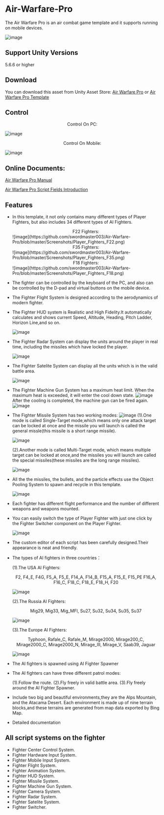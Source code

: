 # Air-Warfare-Pro

The Air Warfare Pro is an air combat game template and it supports running on mobile devices.

![image](https://github.com/swordmaster003/Air-Warfare-Pro/blob/master/Screenshots/Cover.png)

## Support Unity Versions

5.6.6 or higher

## Download

You can download this asset from Unity Asset Store:
[Air Warfare Pro](https://assetstore.unity.com/packages/templates/systems/air-warfare-pro-159371)
or [Air Warfare Pro Template](https://assetstore.unity.com/packages/templates/systems/air-warfare-pro-template-153887)

## Control

<center>Control On PC:</center>

![image](https://github.com/swordmaster003/Air-Warfare-Pro/blob/master/Screenshots/ControlOnPC.png)

<center>Control On Mobile:</center>

![image](https://github.com/swordmaster003/Air-Warfare-Pro/blob/master/Screenshots/ControlOnMobile.png)

## Online Documents:

[Air Warfare Pro Manual](https://www.swordmaster.info/documents/unity-assets-documents/air-warfare-pro-manual-document/)

[Air Warfare Pro Script Fields Introduction](https://www.swordmaster.info/documents/unity-assets-documents/air-warfare-pro-script-fields-introduction/)

## Features

- In this template, it not only contains many different types of Player Fighters, but also includes 34 different types of AI Fighters.

  <center>F22 Fighters:</center>
  ![image](https://github.com/swordmaster003/Air-Warfare-Pro/blob/master/Screenshots/Player_Fighters_F22.png)
  
  <center>F35 Fighters:</center>
  ![image](https://github.com/swordmaster003/Air-Warfare-Pro/blob/master/Screenshots/Player_Fighters_F35.png)
  
  <center>F18 Fighters:</center>
  ![image](https://github.com/swordmaster003/Air-Warfare-Pro/blob/master/Screenshots/Player_Fighters_F18.png)
  
- The fighter can be controlled by the keyboard of the PC, and also can be controlled by the D-pad and virtual buttons on the mobile device.

- The Fighter Flight System is designed according to the aerodynamics of modern fighter.

- The Fighter HUD system is Realistic and High Fidelity.It automatically calculates and shows current Speed, Altitude, Heading, Pitch Ladder, Horizon Line,and so on.

  ![image](https://github.com/swordmaster003/Air-Warfare-Pro/blob/master/Screenshots/HUD.png)

- The Fighter Radar System can display the units around the player in real time, including the missiles which have locked the player.

  ![image](https://github.com/swordmaster003/Air-Warfare-Pro/blob/master/Screenshots/RadarMap.png)
  
- The Fighter Satelite System can display all the units which is in the valid battle area.

  ![image](https://github.com/swordmaster003/Air-Warfare-Pro/blob/master/Screenshots/SateliteMap.png)
  
- The Fighter Machine Gun System has a maximum heat limit. When the maximum heat is exceeded, it will enter the cool down state. 
  ![image](https://github.com/swordmaster003/Air-Warfare-Pro/blob/master/Screenshots/MachineGun2.png)
  After the cooling is completed, the machine gun can be fired again.
  ![image](https://github.com/swordmaster003/Air-Warfare-Pro/blob/master/Screenshots/MachineGun1.png)
- The Fighter Missile System has two working modes:
  ![image](https://github.com/swordmaster003/Air-Warfare-Pro/blob/master/Screenshots/MissileLocked.png)
  (1).One mode is called Single-Target mode,which means only one attack target can be locked at once and the missile you will launch is called the general missle(this missile is a short range missile). 

  ![image](https://github.com/swordmaster003/Air-Warfare-Pro/blob/master/Screenshots/AimSingle.png)

  (2).Another mode is called Multi-Target mode, which means multiple target can be locked at once,and the missiles you will launch are called the special missiles(these missiles are the long range missiles).

  ![image](https://github.com/swordmaster003/Air-Warfare-Pro/blob/master/Screenshots/AimMulti.png)

- All the the missiles, the bullets, and the particle effects use the Object Pooling System to spawn and recycle in this template.

  ![image](https://github.com/swordmaster003/Air-Warfare-Pro/blob/master/Screenshots/ObjectPool.png)

- Each fighter has different flight performance and the number of different weapons and weapons mounted.

- You can easily switch the type of Player Fighter with just one click by the Fighter Switcher component on the Player Fighter. 

  ![image](https://github.com/swordmaster003/Air-Warfare-Pro/blob/master/Screenshots/SwitchFighter.png)

- The custom editor of each script has been carefully designed.Their appearance is neat and friendly.

- The types of AI fighters in three countries：

  (1).The USA AI Fighters:
  
   <center>F2, F4_E, F4G, F5_A, F5_E, F14_A, F14_B, F15_A, F15_E, F15_PE F16_A, F16_C, F18_C, F18_E, F18_H, F20</center>
   
   ![image](https://github.com/swordmaster003/Air-Warfare-Pro/blob/master/Screenshots/USA_AI_Fighters.png)

  (2).The Russia AI Fighters:
  
  <center> Mig29, Mig33, Mig_MFI, Su27, Su32, Su34, Su35, Su37</center>
  
   ![image](https://github.com/swordmaster003/Air-Warfare-Pro/blob/master/Screenshots/Russia_AI_Fighters.png)

  (3).The Europe AI Fighters:
  
  <center> Typhoon, Rafale_C, Rafale_M, Mirage2000, Mirage200_C, Mirage2000_C, Mirage2000_N, Mirage_III, Mirage_V, Saab39, Jaguar</center>
  
   ![image](https://github.com/swordmaster003/Air-Warfare-Pro/blob/master/Screenshots/Europe_AI_Fighters.png)

 - The AI fighters is spawned using AI Fighter Spawner

 - The AI fighters can have three different patrol modes:
 
   (1).Follow the route. 
   (2).Fly freely in valid battle area. 
   (3).Fly freely around the AI Fighter Spawner. 

 - Include two big and beautiful environments,they are the Alps Mountain, and the Atacama Desert. 
   Each environment is made up of nine terrain blocks,and these terrains are generated from map data exported by Bing Map.

 - Detailed documentation


## All script systems on the fighter

 - Fighter Center Control System.
 - Fighter Hardware Input System.
 - Fighter Mobile Input System.
 - Fighter Flight System.
 - Fighter Animation System.
 - Fighter HUD System.
 - Fighter Missile System.
 - Fighter Machine Gun System.
 - Fighter Camera System.
 - Fighter Radar System.
 - Fighter Satelite System.
 - Fighter Switcher.
